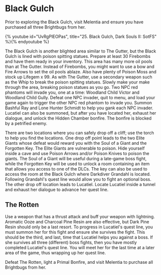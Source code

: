 # Black Gulch

Prior to exploring the Black Gulch, visit Melentia and ensure you have purchased
all three Brightbugs from her.

{% youtube id="UvRgPlEOPas", title="25. Black Gulch, Dark Souls II: SotFS" %}{% endyoutube %}

The Black Gulch is another blighted area similar to The Gutter, but the Black
Gulch is lined with poison spitting statues. Prepare at least 30 Firebombs and
have them ready in your inventory. This area has many more oil pools than at The
Gutter. Instead of Firebombs, you might want to use a bow and Fire Arrows to set
the oil pools ablaze. Also have plenty of Poison Moss and stock up Lifegem x 99.
As with The Gutter, use a secondary weapon such as the Whip to break the poison
spitting statues. Slowly make your make through the area, breaking poison
statues as you go. Two NPC red phantoms will invade you, one at a time: Woodland
Child Victor and Woodland Child Gully. Defeat one NPC invader, quit to menu, and
load your game again to trigger the other NPC red phantom to invade you. Summon
Bashful Ray and Lone Hunter Schmidt to help you gank each NPC invader. Lucatiel
can also be summoned, but after you have located her, exhaust her dialogue, and
unlock the Hidden Chamber bonfire. The bonfire is blocked by a petrified enemy.

There are two locations where you can safely drop off a cliff; use the torch to
help you find the locations. One drop off point leads to the two Elite Giants
whose defeat would reward you with the Soul of a Giant and the Forgotten Key.
The Elite Giants are vulnerable to poison. Hide yourself inside a cave and use
Poison Arrows and/or Poison Knives to poison the giants. The Soul of a Giant
will be useful during a late-game boss fight, while the Forgotten Key will be
used to unlock a room containing an item that allows you access to one of the
DLCs. The key can also be used to access the room at the Black Gulch where
Darkdiver Grandahl is located. Following Grandahl's quest line would allow you
to fight an optional boss. The other drop off location leads to Lucatiel. Locate
Lucatiel inside a tunnel and exhaust her dialogue to advance her quest line.

## The Rotten

Use a weapon that has a thrust attack and buff your weapon with lightning.
Aromatic Ooze and Charcoal Pine Resin are also effective, but Dark Pine Resin
should only be a last resort. To progress in Lucatiel's quest line, you must
summon her for this fight and ensure she survives the fight. This should be the
third, and last, time that Lucatiel helps you against a boss. If she survives
all three (different) boss fights, then you have mostly completed Lucatiel's
quest line. You will meet her for the last time at a later area of the game,
thus wrapping up her quest line.

Defeat The Rotten, light a Primal Bonfire, and visit Melentia to purchase all
Brightbugs from her.
